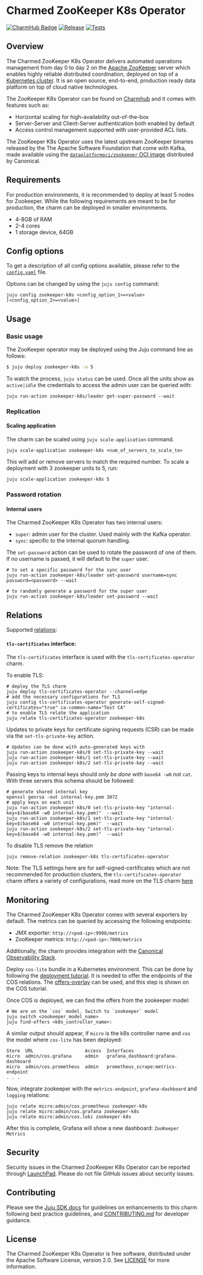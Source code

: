 # Charmed ZooKeeper K8s Operator

[![CharmHub Badge](https://charmhub.io/zookeeper-k8s/badge.svg)](https://charmhub.io/zookeeper-k8s)
[![Release](https://github.com/canonical/zookeeper-k8s-operator/actions/workflows/release.yaml/badge.svg)](https://github.com/canonical/zookeeper-k8s-operator/actions/workflows/release.yaml)
[![Tests](https://github.com/canonical/zookeeper-k8s-operator/actions/workflows/ci.yaml/badge.svg?branch=main)](https://github.com/canonical/zookeeper-k8s-operator/actions/workflows/ci.yaml?query=branch%3Amain)

## Overview

The Charmed ZooKeeper K8s Operator delivers automated operations management from day 0 to day 2 on the [Apache ZooKeeper](https://zookeeper.apache.org/) server which enables highly reliable distributed coordination, deployed on top of a [Kubernetes cluster](https://kubernetes.io/). It is an open source, end-to-end, production ready data platform on top of cloud native technologies.

The ZooKeeper K8s Operator can be found on [Charmhub](https://charmhub.io/zookeeper-k8s) and it comes with features such as:
- Horizontal scaling for high-availability out-of-the-box
- Server-Server and Client-Server authentication both enabled by default
- Access control management supported with user-provided ACL lists.

The ZooKeeper K8s Operator uses the latest upstream ZooKeeper binaries released by the The Apache Software Foundation that come with Kafka, made available using the [`dataplatformoci/zookeeper` OCI image](https://registry.hub.docker.com/r/dataplatformoci/zookeeper) distributed by Canonical.

## Requirements

For production environments, it is recommended to deploy at least 5 nodes for Zookeeper.
While the following requirements are meant to be for production, the charm can be deployed in smaller environments.

- 4-8GB of RAM
- 2-4 cores
- 1 storage device, 64GB

## Config options

To get a description of all config options available, please refer to the [`config.yaml`](https://github.com/canonical/zookeeper-k8s-operator/blob/main/config.yaml) file.

Options can be changed by using the `juju config` command:
```shell
juju config zookeeper-k8s <config_option_1>=<value> [<config_option_2>=<value>]
```
## Usage
### Basic usage

The ZooKeeper operator may be deployed using the Juju command line as follows:

```bash
$ juju deploy zookeeper-k8s -n 5
```

To watch the process, `juju status` can be used. Once all the units show as `active|idle` the credentials to access the admin user can be queried with:
```shell
juju run-action zookeeper-k8s/leader get-super-password --wait 
```

### Replication
#### Scaling application
The charm can be scaled using `juju scale-application` command.
```shell
juju scale-application zookeeper-k8s <num_of_servers_to_scale_to>
```

This will add or remove servers to match the required number. To scale a deployment with 3 zookeeper units to 5, run:
```shell
juju scale-application zookeeper-k8s 5
```

### Password rotation
#### Internal users
The Charmed ZooKeeper K8s Operator has two internal users:
- `super`: admin user for the cluster. Used mainly with the Kafka operator.
- `sync`: specific to the internal quorum handling. 

The `set-password` action can be used to rotate the password of one of them. If no username is passed, it will default to the `super` user.
```shell
# to set a specific password for the sync user
juju run-action zookeeper-k8s/leader set-password username=sync password=<password> --wait

# to randomly generate a password for the super user
juju run-action zookeeper-k8s/leader set-password --wait
```

## Relations

Supported [relations](https://juju.is/docs/olm/relations):

#### `tls-certificates` interface:

The `tls-certificates` interface is used with the `tls-certificates-operator` charm.

To enable TLS:

```shell
# deploy the TLS charm 
juju deploy tls-certificates-operator --channel=edge
# add the necessary configurations for TLS
juju config tls-certificates-operator generate-self-signed-certificates="true" ca-common-name="Test CA" 
# to enable TLS relate the application 
juju relate tls-certificates-operator zookeeper-k8s
```

Updates to private keys for certificate signing requests (CSR) can be made via the `set-tls-private-key` action.
```shell
# Updates can be done with auto-generated keys with
juju run-action zookeeper-k8s/0 set-tls-private-key --wait
juju run-action zookeeper-k8s/1 set-tls-private-key --wait
juju run-action zookeeper-k8s/2 set-tls-private-key --wait
```

Passing keys to internal keys should *only be done with* `base64 -w0` *not* `cat`. With three servers this schema should be followed:
```shell
# generate shared internal key
openssl genrsa -out internal-key.pem 3072
# apply keys on each unit
juju run-action zookeeper-k8s/0 set-tls-private-key "internal-key=$(base64 -w0 internal-key.pem)"  --wait
juju run-action zookeeper-k8s/1 set-tls-private-key "internal-key=$(base64 -w0 internal-key.pem)"  --wait
juju run-action zookeeper-k8s/2 set-tls-private-key "internal-key=$(base64 -w0 internal-key.pem)"  --wait
```

To disable TLS remove the relation
```shell
juju remove-relation zookeeper-k8s tls-certificates-operator
```

Note: The TLS settings here are for self-signed-certificates which are not recommended for production clusters, the `tls-certificates-operator` charm offers a variety of configurations, read more on the TLS charm [here](https://charmhub.io/tls-certificates-operator)

## Monitoring

The Charmed ZooKeeper K8s Operator comes with several exporters by default. The metrics can be queried by accessing the following endpoints:

- JMX exporter: `http://<pod-ip>:9998/metrics`
- ZooKeeper metrics: `http://<pod-ip>:7000/metrics`

Additionally, the charm provides integration with the [Canonical Observability Stack](https://charmhub.io/topics/canonical-observability-stack).

Deploy `cos-lite` bundle in a Kubernetes environment. This can be done by following the [deployment tutorial](https://charmhub.io/topics/canonical-observability-stack/tutorials/install-microk8s). It is needed to offer the endpoints of the COS relations. The [offers-overlay](https://github.com/canonical/cos-lite-bundle/blob/main/overlays/offers-overlay.yaml) can be used, and this step is shown on the COS tutorial.

Once COS is deployed, we can find the offers from the zookeeper model:
```shell
# We are on the `cos` model. Switch to `zookeeper` model
juju switch <zookeeper_model_name>
juju find-offers <k8s_controller_name>:
```

A similar output should appear, if `micro` is the k8s controller name and `cos` the model where `cos-lite` has been deployed:
```
Store  URL                   Access  Interfaces                         
micro  admin/cos.grafana     admin   grafana_dashboard:grafana-dashboard
micro  admin/cos.prometheus  admin   prometheus_scrape:metrics-endpoint
. . .
```

Now, integrate zookeeper with the `metrics-endpoint`, `grafana-dashboard` and `logging` relations:
```shell
juju relate micro:admin/cos.prometheus zookeeper-k8s
juju relate micro:admin/cos.grafana zookeeper-k8s
juju relate micro:admin/cos.loki zookeeper-k8s
```

After this is complete, Grafana will show a new dashboard: `ZooKeeper Metrics`

## Security
Security issues in the Charmed ZooKeeper K8s Operator can be reported through [LaunchPad](https://wiki.ubuntu.com/DebuggingSecurity#How%20to%20File). Please do not file GitHub issues about security issues.


## Contributing

Please see the [Juju SDK docs](https://juju.is/docs/sdk) for guidelines on enhancements to this charm following best practice guidelines, and [CONTRIBUTING.md](https://github.com/canonical/zookeeper-k8s-operator/blob/main/CONTRIBUTING.md) for developer guidance.


## License
The Charmed ZooKeeper K8s Operator is free software, distributed under the Apache Software License, version 2.0. See [LICENSE](https://github.com/canonical/zookeeper-k8s-operator/blob/main/LICENSE) for more information.
